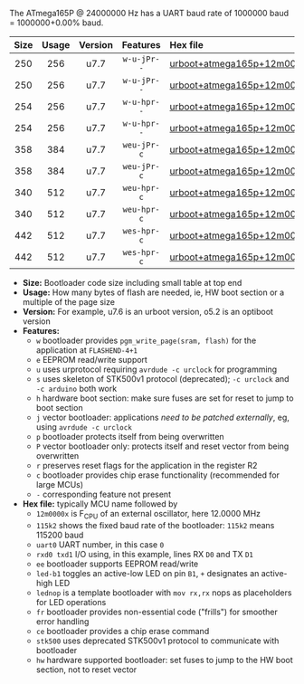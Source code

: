 The ATmega165P @ 24000000 Hz has a UART baud rate of 1000000 baud = 1000000+0.00% baud.

|Size|Usage|Version|Features|Hex file|
|:-:|:-:|:-:|:-:|:--|
|250|256|u7.7|`w-u-jPr--`|[urboot+atmega165p+12m0000x++500k0_uart0_rxe0_txe1_led+b5.hex](https://raw.githubusercontent.com/stefanrueger/urboot.hex/main/mcus/atmega165p/external_oscillator/fcpu+12m0000_Hz/br++500k0_bps/urboot+atmega165p+12m0000x++500k0_uart0_rxe0_txe1_led+b5.hex)|
|250|256|u7.7|`w-u-jPr--`|[urboot+atmega165p+12m0000x++500k0_uart0_rxe0_txe1_lednop.hex](https://raw.githubusercontent.com/stefanrueger/urboot.hex/main/mcus/atmega165p/external_oscillator/fcpu+12m0000_Hz/br++500k0_bps/urboot+atmega165p+12m0000x++500k0_uart0_rxe0_txe1_lednop.hex)|
|254|256|u7.7|`w-u-hpr--`|[urboot+atmega165p+12m0000x++500k0_uart0_rxe0_txe1_led+b5_fr_hw.hex](https://raw.githubusercontent.com/stefanrueger/urboot.hex/main/mcus/atmega165p/external_oscillator/fcpu+12m0000_Hz/br++500k0_bps/urboot+atmega165p+12m0000x++500k0_uart0_rxe0_txe1_led+b5_fr_hw.hex)|
|254|256|u7.7|`w-u-hpr--`|[urboot+atmega165p+12m0000x++500k0_uart0_rxe0_txe1_lednop_fr_hw.hex](https://raw.githubusercontent.com/stefanrueger/urboot.hex/main/mcus/atmega165p/external_oscillator/fcpu+12m0000_Hz/br++500k0_bps/urboot+atmega165p+12m0000x++500k0_uart0_rxe0_txe1_lednop_fr_hw.hex)|
|358|384|u7.7|`weu-jPr-c`|[urboot+atmega165p+12m0000x++500k0_uart0_rxe0_txe1_ee_led+b5_fr_ce.hex](https://raw.githubusercontent.com/stefanrueger/urboot.hex/main/mcus/atmega165p/external_oscillator/fcpu+12m0000_Hz/br++500k0_bps/urboot+atmega165p+12m0000x++500k0_uart0_rxe0_txe1_ee_led+b5_fr_ce.hex)|
|358|384|u7.7|`weu-jPr-c`|[urboot+atmega165p+12m0000x++500k0_uart0_rxe0_txe1_ee_lednop_fr_ce.hex](https://raw.githubusercontent.com/stefanrueger/urboot.hex/main/mcus/atmega165p/external_oscillator/fcpu+12m0000_Hz/br++500k0_bps/urboot+atmega165p+12m0000x++500k0_uart0_rxe0_txe1_ee_lednop_fr_ce.hex)|
|340|512|u7.7|`weu-hpr-c`|[urboot+atmega165p+12m0000x++500k0_uart0_rxe0_txe1_ee_led+b5_fr_ce_hw.hex](https://raw.githubusercontent.com/stefanrueger/urboot.hex/main/mcus/atmega165p/external_oscillator/fcpu+12m0000_Hz/br++500k0_bps/urboot+atmega165p+12m0000x++500k0_uart0_rxe0_txe1_ee_led+b5_fr_ce_hw.hex)|
|340|512|u7.7|`weu-hpr-c`|[urboot+atmega165p+12m0000x++500k0_uart0_rxe0_txe1_ee_lednop_fr_ce_hw.hex](https://raw.githubusercontent.com/stefanrueger/urboot.hex/main/mcus/atmega165p/external_oscillator/fcpu+12m0000_Hz/br++500k0_bps/urboot+atmega165p+12m0000x++500k0_uart0_rxe0_txe1_ee_lednop_fr_ce_hw.hex)|
|442|512|u7.7|`wes-hpr-c`|[urboot+atmega165p+12m0000x++500k0_uart0_rxe0_txe1_ee_led+b5_fr_ce_stk500_hw.hex](https://raw.githubusercontent.com/stefanrueger/urboot.hex/main/mcus/atmega165p/external_oscillator/fcpu+12m0000_Hz/br++500k0_bps/urboot+atmega165p+12m0000x++500k0_uart0_rxe0_txe1_ee_led+b5_fr_ce_stk500_hw.hex)|
|442|512|u7.7|`wes-hpr-c`|[urboot+atmega165p+12m0000x++500k0_uart0_rxe0_txe1_ee_lednop_fr_ce_stk500_hw.hex](https://raw.githubusercontent.com/stefanrueger/urboot.hex/main/mcus/atmega165p/external_oscillator/fcpu+12m0000_Hz/br++500k0_bps/urboot+atmega165p+12m0000x++500k0_uart0_rxe0_txe1_ee_lednop_fr_ce_stk500_hw.hex)|

- **Size:** Bootloader code size including small table at top end
- **Usage:** How many bytes of flash are needed, ie, HW boot section or a multiple of the page size
- **Version:** For example, u7.6 is an urboot version, o5.2 is an optiboot version
- **Features:**
  + `w` bootloader provides `pgm_write_page(sram, flash)` for the application at `FLASHEND-4+1`
  + `e` EEPROM read/write support
  + `u` uses urprotocol requiring `avrdude -c urclock` for programming
  + `s` uses skeleton of STK500v1 protocol (deprecated); `-c urclock` and `-c arduino` both work
  + `h` hardware boot section: make sure fuses are set for reset to jump to boot section
  + `j` vector bootloader: applications *need to be patched externally*, eg, using `avrdude -c urclock`
  + `p` bootloader protects itself from being overwritten
  + `P` vector bootloader only: protects itself and reset vector from being overwritten
  + `r` preserves reset flags for the application in the register R2
  + `c` bootloader provides chip erase functionality (recommended for large MCUs)
  + `-` corresponding feature not present
- **Hex file:** typically MCU name followed by
  + `12m0000x` is F<sub>CPU</sub> of an external oscillator, here 12.0000 MHz
  + `115k2` shows the fixed baud rate of the bootloader: `115k2` means 115200 baud
  + `uart0` UART number, in this case `0`
  + `rxd0 txd1` I/O using, in this example, lines RX `D0` and TX `D1`
  + `ee` bootloader supports EEPROM read/write
  + `led-b1` toggles an active-low LED on pin `B1`, `+` designates an active-high LED
  + `lednop` is a template bootloader with `mov rx,rx` nops as placeholders for LED operations
  + `fr` bootloader provides non-essential code ("frills") for smoother error handling
  + `ce` bootloader provides a chip erase command
  + `stk500` uses deprecated STK500v1 protocol to communicate with bootloader
  + `hw` hardware supported bootloader: set fuses to jump to the HW boot section, not to reset vector
